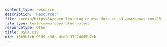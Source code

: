 ```yaml
---
content_type: resource
description: 'Resource:'
file: /media/https%3A/open-learning-course-data-rc.s3.amazonaws.com/15-071-the-analytics-edge-spring-2017/15b9bfcb9109c3dcdcd9372740d5b7cb_USDA.csv
file_type: text/comma-separated-values
resourcetype: Other
title: USDA.csv
uid: 15b9bfcb-9109-c3dc-dcd9-372740d5b7cb
---
```

